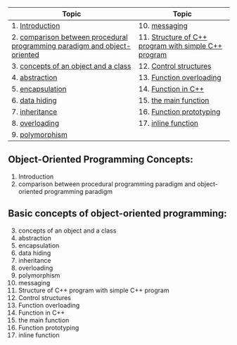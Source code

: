 | Topic                                                                           | Topic                                                       |
| ------------------------------------------------------------------------------- | ----------------------------------------------------------- |
| 1. [Introduction ](#1)                                                          | 10. [messaging ](#10)                                       |
| 2. [comparison between procedural programming paradigm and object-oriented](#2) | 11. [Structure of C++ program with simple C++ program](#11) |
| 3. [concepts of an object and a class ](#3)                                     | 12. [Control structures ](#12)                              |
| 4. [abstraction ](#4)                                                           | 13. [Function overloading ](#13)                            |
| 5. [encapsulation ](#5)                                                         | 14. [Function in C++ ](#14)                                 |
| 6. [data hiding ](#6)                                                           | 15. [the main function ](#15)                               |
| 7. [inheritance ](#7)                                                           | 16. [Function prototyping ](#16)                            |
| 8. [overloading ](#8)                                                           | 17. [inline function ](#17)                                 |
| 9. [polymorphism](#9)                                                           |

## Object-Oriented Programming Concepts:

1. Introduction
2. comparison between procedural programming paradigm and object-oriented programming paradigm

## Basic concepts of object-oriented programming:

3. concepts of an object and a class
4. abstraction
5. encapsulation
6. data hiding
7. inheritance
8. overloading
9. polymorphism
10. messaging
11. Structure of C++ program with simple C++ program
12. Control structures
13. Function overloading
14. Function in C++
15. the main function
16. Function prototyping
17. inline function

